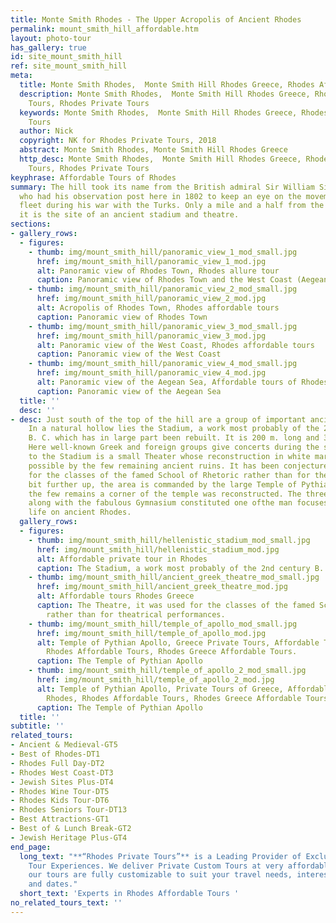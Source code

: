 ```yaml
---
title: Monte Smith Rhodes - The Upper Acropolis of Ancient Rhodes
permalink: mount_smith_hill_affordable.htm
layout: photo-tour
has_gallery: true
id: site_mount_smith_hill
ref: site_mount_smith_hill
meta:
  title: Monte Smith Rhodes,  Monte Smith Hill Rhodes Greece, Rhodes Affordable Tours
  description: Monte Smith Rhodes,  Monte Smith Hill Rhodes Greece, Rhodes Affordable
    Tours, Rhodes Private Tours
  keywords: Monte Smith Rhodes,  Monte Smith Hill Rhodes Greece, Rhodes Affordable
    Tours
  author: Nick
  copyright: NK for Rhodes Private Tours, 2018
  abstract: Monte Smith Rhodes, Monte Smith Hill Rhodes Greece
  http_desc: Monte Smith Rhodes,  Monte Smith Hill Rhodes Greece, Rhodes Affordable
    Tours, Rhodes Private Tours
keyphrase: Affordable Tours of Rhodes
summary: The hill took its name from the British admiral Sir William Sidney Smith
  who had his observation post here in 1802 to keep an eye on the movements of Napoleon's
  fleet during his war with the Turks. Only a mile and a half from the city of Rhodes,
  it is the site of an ancient stadium and theatre.
sections:
- gallery_rows:
  - figures:
    - thumb: img/mount_smith_hill/panoramic_view_1_mod_small.jpg
      href: img/mount_smith_hill/panoramic_view_1_mod.jpg
      alt: Panoramic view of Rhodes Town, Rhodes allure tour
      caption: Panoramic view of Rhodes Town and the West Coast (Aegean Sea)
    - thumb: img/mount_smith_hill/panoramic_view_2_mod_small.jpg
      href: img/mount_smith_hill/panoramic_view_2_mod.jpg
      alt: Acropolis of Rhodes Town, Rhodes affordable tours
      caption: Panoramic view of Rhodes Town
    - thumb: img/mount_smith_hill/panoramic_view_3_mod_small.jpg
      href: img/mount_smith_hill/panoramic_view_3_mod.jpg
      alt: Panoramic view of the West Coast, Rhodes affordable tours
      caption: Panoramic view of the West Coast
    - thumb: img/mount_smith_hill/panoramic_view_4_mod_small.jpg
      href: img/mount_smith_hill/panoramic_view_4_mod.jpg
      alt: Panoramic view of the Aegean Sea, Affordable tours of Rhodes Greece
      caption: Panoramic view of the Aegean Sea
  title: ''
  desc: ''
- desc: Just south of the top of the hill are a group of important ancient monuments.
    In a natural hollow lies the Stadium, a work most probably of the 2nd century
    B. C. which has in large part been rebuilt. It is 200 m. long and 35 m. wide.
    Here well-known Greek and foreign groups give concerts during the summer.  Next
    to the Stadium is a small Theater whose reconstruction in white marble was made
    possible by the few remaining ancient ruins. It has been conjectured it was used
    for the classes of the famed School of Rhetoric rather than for theatrical performances.   A
    bit further up, the area is commanded by the large Temple of Pythian Apollo. From
    the few remains a corner of the temple was reconstructed. The three above buildings
    along with the fabulous Gymnasium constituted one ofthe man focuses of artistic
    life on ancient Rhodes.
  gallery_rows:
  - figures:
    - thumb: img/mount_smith_hill/hellenistic_stadium_mod_small.jpg
      href: img/mount_smith_hill/hellenistic_stadium_mod.jpg
      alt: Affordable private tour in Rhodes
      caption: The Stadium, a work most probably of the 2nd century B. C.
    - thumb: img/mount_smith_hill/ancient_greek_theatre_mod_small.jpg
      href: img/mount_smith_hill/ancient_greek_theatre_mod.jpg
      alt: Affordable tours Rhodes Greece
      caption: The Theatre, it was used for the classes of the famed School of Rhetoric
        rather than for theatrical performances.
    - thumb: img/mount_smith_hill/temple_of_apollo_mod_small.jpg
      href: img/mount_smith_hill/temple_of_apollo_mod.jpg
      alt: Temple of Pythian Apollo, Greece Private Tours, Affordable Tours of Rhodes,
        Rhodes Affordable Tours, Rhodes Greece Affordable Tours.
      caption: The Temple of Pythian Apollo
    - thumb: img/mount_smith_hill/temple_of_apollo_2_mod_small.jpg
      href: img/mount_smith_hill/temple_of_apollo_2_mod.jpg
      alt: Temple of Pythian Apollo, Private Tours of Greece, Affordable Tours of
        Rhodes, Rhodes Affordable Tours, Rhodes Greece Affordable Tours.
      caption: The Temple of Pythian Apollo
  title: ''
subtitle: ''
related_tours:
- Ancient & Medieval-GT5
- Best of Rhodes-DT1
- Rhodes Full Day-DT2
- Rhodes West Coast-DT3
- Jewish Sites Plus-DT4
- Rhodes Wine Tour-DT5
- Rhodes Kids Tour-DT6
- Rhodes Seniors Tour-DT13
- Best Attractions-GT1
- Best of & Lunch Break-GT2
- Jewish Heritage Plus-GT4
end_page:
  long_text: "**“Rhodes Private Tours”** is a Leading Provider of Exclusive and Personalized
    Tour Experiences. We deliver Private Custom Tours at very affordable rates. All
    our tours are fully customizable to suit your travel needs, interests, schedules,
    and dates."
  short_text: 'Experts in Rhodes Affordable Tours '
no_related_tours_text: ''
---
```


